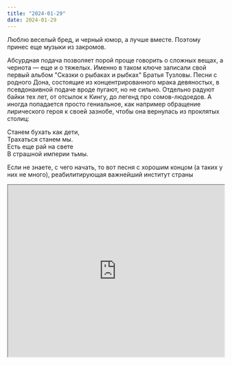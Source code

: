 ```yaml
---
title: "2024-01-29"
date: 2024-01-29
---
```

Люблю веселый бред, и черный юмор, а лучше вместе. Поэтому принес еще музыки из закромов.

Абсурдная подача позволяет порой проще говорить о сложных вещах, а чернота — еще и о тяжелых. Именно в таком ключе записали свой первый альбом "Сказки о рыбаках и рыбках" Братья Тузловы. Песни с родного Дона, состоящие из концентрированного мрака девяностых, в псевдонаивной подаче вроде пугают, но не сильно. Отдельно радуют байки тех лет, от отсылок к Кингу, до легенд про сомов-людоедов. А иногда попадается просто гениальное, как например обращение лирического героя к своей зазнобе, чтобы она вернулась из проклятых столиц:

Станем бухать как дети,<br/>
Трахаться станем мы.<br/>
Есть еще рай на свете<br/>
В страшной империи тьмы.

Если не знаете, с чего начать, то вот песня с хорошим концом (а таких у них не много), реабилитирующая важнейший институт страны
<iframe src="https://www.youtube.com/embed/edc6TsgCGWQ?feature=oembed" width="100%" height="400"></iframe>
